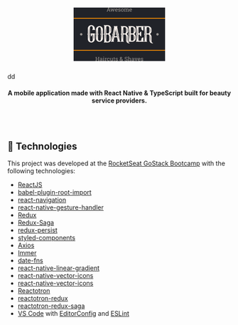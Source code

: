 
<h1 align="center">
    <img alt="GoBarber App" src="./src/assets/pintada.png" />
    <br>
</h1>
dd

<h4 align="center">
  A mobile application made with React Native & TypeScript built for beauty service providers.
</h4>
<p align="center">
 <br>
 <br>
    
## :rocket: Technologies

This project was developed at the [RocketSeat GoStack Bootcamp](https://rocketseat.com.br/bootcamp) with the following technologies:

-  [ReactJS](https://reactjs.org/)
-  [babel-plugin-root-import](https://github.com/entwicklerstube/babel-plugin-root-import)
-  [react-navigation](https://reactnavigation.org/)
-  [react-native-gesture-handler](https://github.com/kmagiera/react-native-gesture-handler)
-  [Redux](https://redux.js.org/)
-  [Redux-Saga](https://redux-saga.js.org/)
-  [redux-persist](https://github.com/rt2zz/redux-persist)
-  [styled-components](https://www.styled-components.com/)
-  [Axios](https://github.com/axios/axios)
-  [Immer](https://github.com/immerjs/immer)
-  [date-fns](https://date-fns.org/)
-  [react-native-linear-gradient](https://github.com/react-native-community/react-native-linear-gradient)
-  [react-native-vector-icons](https://github.com/oblador/react-native-vector-icons)
-  [react-native-vector-icons](https://github.com/oblador/react-native-vector-icons)
-  [Reactotron](https://infinite.red/reactotron)
-  [reactotron-redux](https://github.com/infinitered/reactotron-redux)
-  [reactotron-redux-saga](https://github.com/infinitered/reactotron-redux-sagan)
-  [VS Code][vc] with [EditorConfig][vceditconfig] and [ESLint][vceslint]

 
 


[nodejs]: https://nodejs.org/
[yarn]: https://yarnpkg.com/
[vc]: https://code.visualstudio.com/
[vceditconfig]: https://marketplace.visualstudio.com/items?itemName=EditorConfig.EditorConfig
[vceslint]: https://marketplace.visualstudio.com/items?itemName=dbaeumer.vscode-eslint
